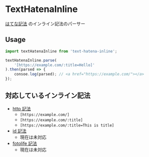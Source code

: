 TextHatenaInline
================

[はてな記法](http://hatenadiary.g.hatena.ne.jp/keyword/%E3%81%AF%E3%81%A6%E3%81%AA%E8%A8%98%E6%B3%95%E4%B8%80%E8%A6%A7) のインライン記法のパーサー

## Usage

```javascript
import textHatenaInline from 'text-hatena-inline';

textHatenaInline.parse(
    '[https://example.com/:title=Hello]'
).then(parsed => {
    consoe.log(parsed); // <a href="https://example.com/"></a>
});
```

## 対応しているインライン記法

- [http 記法](http://hatenadiary.g.hatena.ne.jp/keyword/%E3%83%AA%E3%83%B3%E3%82%AF%E3%82%92%E7%B0%A1%E5%8D%98%E3%81%AB%E8%A8%98%E8%BF%B0%E3%81%99%E3%82%8B%EF%BC%88http%E8%A8%98%E6%B3%95%E3%80%81mailto%E8%A8%98%E6%B3%95%EF%BC%89)
  - `[https://example.com/]`
  - `[https://example.com/:title]`
  - `[https://example.com/:title=This is title]`
- [id 記法](http://hatenadiary.g.hatena.ne.jp/keyword/%E3%81%AF%E3%81%A6%E3%81%AA%E3%83%A6%E3%83%BC%E3%82%B6%E3%83%BC%E3%81%AB%E3%83%AA%E3%83%B3%E3%82%AF%E3%81%99%E3%82%8B%EF%BC%88id%E8%A8%98%E6%B3%95%EF%BC%89)
  - 現在は未対応
- [fotolife 記法](http://hatenadiary.g.hatena.ne.jp/keyword/%E3%81%AF%E3%81%A6%E3%81%AA%E3%83%95%E3%82%A9%E3%83%88%E3%83%A9%E3%82%A4%E3%83%95%E3%81%AB%E7%99%BB%E9%8C%B2%E3%81%97%E3%81%9F%E5%86%99%E7%9C%9F%E3%82%92%E8%A1%A8%E7%A4%BA%E3%81%99%E3%82%8B%EF%BC%88fotolife%E8%A8%98%E6%B3%95%EF%BC%89)
  - 現在は未対応
